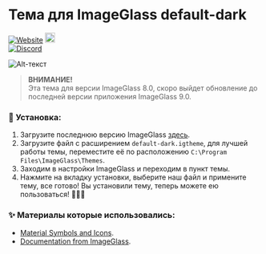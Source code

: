 # Тема для ImageGlass default-dark
[![Website](https://img.shields.io/badge/www-imageglass.org-0099BC.svg?maxAge=3600&color=%233097B8)](https://imageglass.org)
<a href="https://github.com/sponsors/d2phap" target="_blank" title="Become a sponsor">
<img src="https://img.shields.io/badge/Github-@d2phap-24292e.svg?maxAge=3600&logo=github" height="20" alt="Become a sponsor">
</a> <br>
[![Discord](https://img.shields.io/discord/818852544859209748?label=chat&logo=discord&color=%233097B8&style=social)](http://discord.io/imageglass)

![Alt-текст](https://github.com/Mosqovlu/Default-Dark/blob/main/preview.jpg?raw=true](https://raw.githubusercontent.com/Maatarashiii/default-dark/main/preview.jpg) "Орк")

> **ВНИМАНИЕ!**  <br>
> Эта тема для версии ImageGlass 8.0, скоро выйдет обновление до последней версии приложения ImageGlass 9.0.

### 🚀 Установка:
1. Загрузите последнюю версию ImageGlass [здесь](https://imageglass.org/spider).
1. Загрузите файл с расширением `default-dark.igtheme`, для лучшей работы темы, переместите её по расположению `C:\Program Files\ImageGlass\Themes`.
1.  Заходим в настройки ImageGlass и переходим в пункт темы.
1. Нажмите на вкладку установки, выберите наш файл и примените тему, все готово! Вы установили тему, теперь можете ею пользоваться! 🎉🎉🎉

### ✨ Материалы которые использовались:
- [Material Symbols and Icons](https://fonts.google.com/icons). <br>
- [Documentation from ImageGlass](https://imageglass.org/docs/theme-pack).